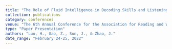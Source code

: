 ```yaml
---
title: "The Role of Fluid Intelligence in Decoding Skills and Listening Comprehension Among Chinese Preschool Children with and without Autism Spectrum Disorder"
collection: publications
category: conferences
venue: "The 6th Annual Conference for the Association for Reading and Writing in Asia, Virtual Conference"
type: "Paper Presentation"
authors: "Luo, H., Gao, Z., Sun, J., & Zhao, J."
date_range: "February 24-25, 2022"
---
```

